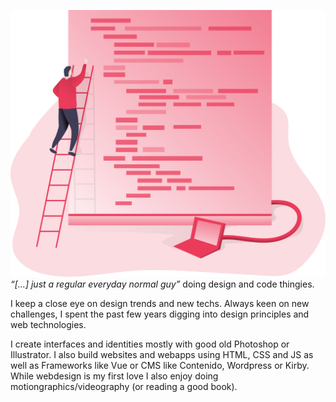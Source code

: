 ![Code Development](/images/code_development.svg)
_“[…] just a regular everyday normal guy”_ doing design and code thingies.

I keep a close eye on design trends and new techs. Always keen on new challenges, I spent the past few years digging into design principles and web technologies.

I create interfaces and identities mostly with good old Photoshop or Illustrator. I also build websites and webapps using HTML, CSS and JS as well as Frameworks like Vue or CMS like Contenido, Wordpress or Kirby. While webdesign is my first love I also enjoy doing motiongraphics/videography (or reading a good book).

